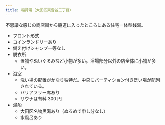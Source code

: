 ```yaml
---
title: 稲荷湯（大田区東雪谷三丁目）
---
```


不思議な感じの商店街から脇道に入ったところにある住宅一体型銭湯。

* フロント形式
* コインランドリーあり
* 備え付けシャンプー等なし
* 脱衣所
  * 置物やぬいぐるみなど小物が多い。浴場部分以外の店全体に小物が多い。
* 浴室
  * 洗い場の配置がかなり独特だ。中央にパーティション付き洗い場が配列されている。
  * バリアフリー席あり
  * サウナは有料 300 円
* 湯船
  * 大田区名物黒湯あり（ぬるめで申し分なし）
  * 水風呂あり
